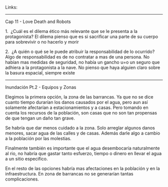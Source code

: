 Links:
___
Cap 11 - Love Death and Robots

1.  ¿Cuál es el dilema ético más relevante que se le presenta a la protagonista? 
El dilema pienso que es si sacrificar una parte de su cuerpo para sobrevivir o no hacerlo y morir

2.  ¿A quién o qué se le puede atribuir la responsabilidad de lo ocurrido?
Algo de responsabilidad es de no contratar a mas de una persona. No habían mas medidas de seguridad, no había un gancho u=o un seguro que adhiera a la protagonista a la nave.
No pienso que haya alguien claro sobre la basura espacial, siempre existe  

____
Inundación Pt.2 - Equipos y Zonas

Elegimos la primera opción, la zona de las barrancas. Ya que no se dice cuanto tiempo durarían los danos causados por el agua, pero aun así solamente afectarían a estacionamientos y a casas. Pero tomando en cuenta los recursos de la población, son casas que no son tan propensas de que tengan un daño tan grave.

Se habría que dar menos cuidado a la zona. Solo arreglar algunos danos menores, sacar agua de las calles y de casas. Además darle algo a cambio a la población por las molestias.

Finalmente también es importante que el agua desembocaría naturalmente al rio, no habría que gastar tanto esfuerzo, tiempo o dinero en llevar el agua a un sitio especifico.

En el resto de las opciones habría mas afectaciones en la población y en la infraestructura. En zona de barrancas no se generarían tantas complicaciones. 



